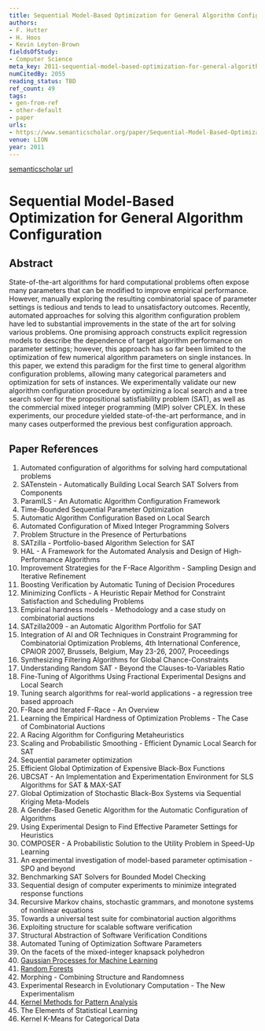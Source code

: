 ```yaml
---
title: Sequential Model-Based Optimization for General Algorithm Configuration
authors:
- F. Hutter
- H. Hoos
- Kevin Leyton-Brown
fieldsOfStudy:
- Computer Science
meta_key: 2011-sequential-model-based-optimization-for-general-algorithm-configuration
numCitedBy: 2055
reading_status: TBD
ref_count: 49
tags:
- gen-from-ref
- other-default
- paper
urls:
- https://www.semanticscholar.org/paper/Sequential-Model-Based-Optimization-for-General-Hutter-Hoos/728744423ff0fb7e327664ed4e6352a95bb6c893?sort=total-citations
venue: LION
year: 2011
---
```


[semanticscholar url](https://www.semanticscholar.org/paper/Sequential-Model-Based-Optimization-for-General-Hutter-Hoos/728744423ff0fb7e327664ed4e6352a95bb6c893?sort=total-citations)

# Sequential Model-Based Optimization for General Algorithm Configuration

## Abstract

State-of-the-art algorithms for hard computational problems often expose many parameters that can be modified to improve empirical performance. However, manually exploring the resulting combinatorial space of parameter settings is tedious and tends to lead to unsatisfactory outcomes. Recently, automated approaches for solving this algorithm configuration problem have led to substantial improvements in the state of the art for solving various problems. One promising approach constructs explicit regression models to describe the dependence of target algorithm performance on parameter settings; however, this approach has so far been limited to the optimization of few numerical algorithm parameters on single instances. In this paper, we extend this paradigm for the first time to general algorithm configuration problems, allowing many categorical parameters and optimization for sets of instances. We experimentally validate our new algorithm configuration procedure by optimizing a local search and a tree search solver for the propositional satisfiability problem (SAT), as well as the commercial mixed integer programming (MIP) solver CPLEX. In these experiments, our procedure yielded state-of-the-art performance, and in many cases outperformed the previous best configuration approach.

## Paper References

1. Automated configuration of algorithms for solving hard computational problems
2. SATenstein - Automatically Building Local Search SAT Solvers from Components
3. ParamILS - An Automatic Algorithm Configuration Framework
4. Time-Bounded Sequential Parameter Optimization
5. Automatic Algorithm Configuration Based on Local Search
6. Automated Configuration of Mixed Integer Programming Solvers
7. Problem Structure in the Presence of Perturbations
8. SATzilla - Portfolio-based Algorithm Selection for SAT
9. HAL - A Framework for the Automated Analysis and Design of High-Performance Algorithms
10. Improvement Strategies for the F-Race Algorithm - Sampling Design and Iterative Refinement
11. Boosting Verification by Automatic Tuning of Decision Procedures
12. Minimizing Conflicts - A Heuristic Repair Method for Constraint Satisfaction and Scheduling Problems
13. Empirical hardness models - Methodology and a case study on combinatorial auctions
14. SATzilla2009 - an Automatic Algorithm Portfolio for SAT
15. Integration of AI and OR Techniques in Constraint Programming for Combinatorial Optimization Problems, 4th International Conference, CPAIOR 2007, Brussels, Belgium, May 23-26, 2007, Proceedings
16. Synthesizing Filtering Algorithms for Global Chance-Constraints
17. Understanding Random SAT - Beyond the Clauses-to-Variables Ratio
18. Fine-Tuning of Algorithms Using Fractional Experimental Designs and Local Search
19. Tuning search algorithms for real-world applications - a regression tree based approach
20. F-Race and Iterated F-Race - An Overview
21. Learning the Empirical Hardness of Optimization Problems - The Case of Combinatorial Auctions
22. A Racing Algorithm for Configuring Metaheuristics
23. Scaling and Probabilistic Smoothing - Efficient Dynamic Local Search for SAT
24. Sequential parameter optimization
25. Efficient Global Optimization of Expensive Black-Box Functions
26. UBCSAT - An Implementation and Experimentation Environment for SLS Algorithms for SAT & MAX-SAT
27. Global Optimization of Stochastic Black-Box Systems via Sequential Kriging Meta-Models
28. A Gender-Based Genetic Algorithm for the Automatic Configuration of Algorithms
29. Using Experimental Design to Find Effective Parameter Settings for Heuristics
30. COMPOSER - A Probabilistic Solution to the Utility Problem in Speed-Up Learning
31. An experimental investigation of model-based parameter optimisation - SPO and beyond
32. Benchmarking SAT Solvers for Bounded Model Checking
33. Sequential design of computer experiments to minimize integrated response functions
34. Recursive Markov chains, stochastic grammars, and monotone systems of nonlinear equations
35. Towards a universal test suite for combinatorial auction algorithms
36. Exploiting structure for scalable software verification
37. Structural Abstraction of Software Verification Conditions
38. Automated Tuning of Optimization Software Parameters
39. On the facets of the mixed-integer knapsack polyhedron
40. [Gaussian Processes for Machine Learning](2009-gaussian-processes-for-machine-learning.md)
41. [Random Forests](2004-random-forests.md)
42. Morphing - Combining Structure and Randomness
43. Experimental Research in Evolutionary Computation - The New Experimentalism
44. [Kernel Methods for Pattern Analysis](2003-kernel-methods-for-pattern-analysis.md)
45. The Elements of Statistical Learning
46. Kernel K-Means for Categorical Data
